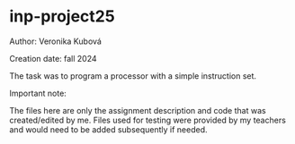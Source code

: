 # inp-project25
Author: Veronika Kubová

Creation date: fall 2024

The task was to program a processor with a simple instruction set.

Important note:

The files here are only the assignment description and code that was created/edited by me.
Files used for testing were provided by my teachers and would need to be added subsequently if needed.
